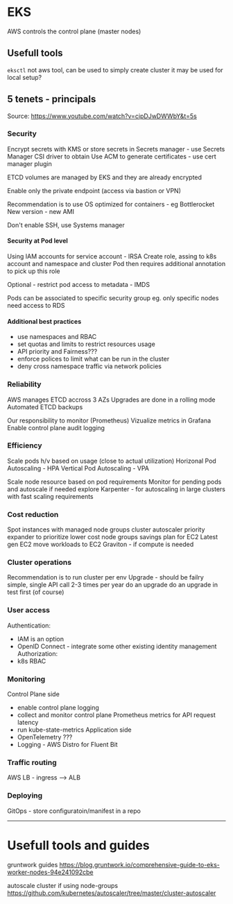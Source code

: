 # EKS

AWS controls the control plane (master nodes)

## Usefull tools

`eksctl` not aws tool, can be used to simply create cluster
it may be used for local setup?

## 5 tenets - principals

Source: 
https://www.youtube.com/watch?v=cipDJwDWWbY&t=5s

### Security

Encrypt secrets with KMS or
store secrets in Secrets manager - use Secrets Manager CSI driver to obtain
Use ACM to generate certificates - use cert manager plugin

ETCD volumes are managed by EKS and they are already encrypted

Enable only the private endpoint (access via bastion or VPN)

Recommendation is to use OS optimized for containers - eg Bottlerocket
New version - new AMI

Don't enable SSH, use Systems manager

#### Security at Pod level

Using IAM accounts for service account - IRSA
Create role, assing to k8s account and namespace and cluster
Pod then requires additional annotation to pick up this role

Optional - restrict pod access to metadata - IMDS

Pods can be associated to specific security group
eg. only specific nodes need access to RDS

#### Additional best practices

- use namespaces and RBAC
- set quotas and limits to restrict resources usage
- API priority and Fairness???
- enforce polices to limit what can be run in the cluster
- deny cross namespace traffic via network policies

### Reliability

AWS manages ETCD accross 3 AZs
Upgrades are done in a rolling mode
Automated ETCD backups

Our responsibility to monitor (Prometheus)
Vizualize metrics in Grafana
Enable control plane audit logging

### Efficiency

Scale pods h/v based on usage (close to actual utilization)
Horizonal Pod Autoscaling - HPA
Vertical Pod Autoscaling - VPA

Scale node resource based on pod requirements
Monitor for pending pods and autoscale if needed
explore Karpenter - for autoscaling in large clusters with fast scaling requirements 

### Cost reduction

Spot instances with managed node groups
cluster autoscaler priority expander to prioritize lower cost node groups
savings plan for EC2
Latest gen EC2
move workloads to EC2 Graviton - if compute is needed

### Cluster operations

Recommendation is to run cluster per env
Upgrade - should be failry simple, single API call
2-3 times per year do an upgrade
do an upgrade in test first (of course)

### User access

Authentication:
- IAM is an option
- OpenID Connect - integrate some other existing identity management
Authorization:
- k8s RBAC

### Monitoring

Control Plane side
- enable control plane logging
- collect and monitor control plane Prometheus metrics for API request latency
- run kube-state-metrics
Application side
- OpenTelemetry ???
- Logging - AWS Distro for Fluent Bit

### Traffic routing

AWS LB - ingress --> ALB

### Deploying

GitOps - store configuratoin/manifest in a repo

------

# Usefull tools and guides

gruntwork guides
https://blog.gruntwork.io/comprehensive-guide-to-eks-worker-nodes-94e241092cbe

autoscale cluster if using node-groups
https://github.com/kubernetes/autoscaler/tree/master/cluster-autoscaler






